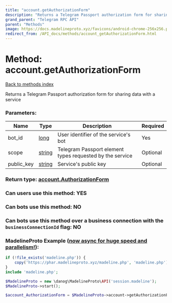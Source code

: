 ```yaml
---
title: "account.getAuthorizationForm"
description: "Returns a Telegram Passport authorization form for sharing data with a service"
grand_parent: "Telegram RPC API"
parent: "Methods"
image: https://docs.madelineproto.xyz/favicons/android-chrome-256x256.png
redirect_from: /API_docs/methods/account_getAuthorizationForm.html
---
```

# Method: account.getAuthorizationForm
[Back to methods index](index.html)



Returns a Telegram Passport authorization form for sharing data with a service

### Parameters:

| Name     |    Type       | Description | Required |
|----------|---------------|-------------|----------|
|bot\_id|[long](/API_docs/types/long.html) | User identifier of the service's bot | Yes|
|scope|[string](/API_docs/types/string.html) | Telegram Passport element types requested by the service | Optional|
|public\_key|[string](/API_docs/types/string.html) | Service's public key | Optional|


### Return type: [account.AuthorizationForm](/API_docs/types/account.AuthorizationForm.html)

### Can users use this method: **YES**


### Can bots use this method: **NO**


### Can bots use this method over a business connection with the `businessConnectionId` flag: **NO**


### MadelineProto Example ([now async for huge speed and parallelism!](https://docs.madelineproto.xyz/docs/ASYNC.html)):


```php
if (!file_exists('madeline.php')) {
    copy('https://phar.madelineproto.xyz/madeline.php', 'madeline.php');
}
include 'madeline.php';

$MadelineProto = new \danog\MadelineProto\API('session.madeline');
$MadelineProto->start();

$account_AuthorizationForm = $MadelineProto->account->getAuthorizationForm(bot_id: $long, scope: 'string', public_key: 'string', );
```

